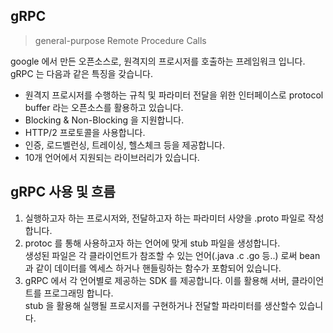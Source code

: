 ## gRPC
> general-purpose Remote Procedure Calls

google 에서 만든 오픈소스로, 원격지의 프로시저를 호출하는 프레임워크 입니다.
<br>
gRPC 는 다음과 같은 특징을 갖습니다.

* 원격지 프로시저를 수행하는 규칙 및 파라미터 전달을 위한 인터페이스로 protocol buffer 라는 오픈소스를 활용하고 있습니다.
* Blocking & Non-Blocking 을 지원합니다.
* HTTP/2 프로토콜을 사용합니다.
* 인증, 로드벨런싱, 트레이싱, 헬스체크 등을 제공합니다.
* 10개 언어에서 지원되는 라이브러리가 있습니다.

## gRPC 사용 및 흐름
1. 실행하고자 하는 프로시저와, 전달하고자 하는 파라미터 사양을 .proto 파일로 작성합니다.
2. protoc 를 통해 사용하고자 하는 언어에 맞게 stub 파일을 생성합니다.  
생성된 파일은 각 클라이언트가 참조할 수 있는 언어(.java .c .go 등..) 로써 bean 과 같이 데이터를 엑세스 하거나 핸들링하는 함수가 포함되어 있습니다.
3. gRPC 에서 각 언어별로 제공하는 SDK 를 제공합니다. 이를 활용해 서버, 클라이언트를 프로그래밍 합니다.  
stub 을 활용해 실행될 프로시저를 구현하거나 전달할 파라미터를 생산할수 있습니다.
